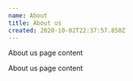 ```yaml
---
name: About
title: About us
created: 2020-10-02T22:37:57.850Z
---
```

About us page content

About us page content